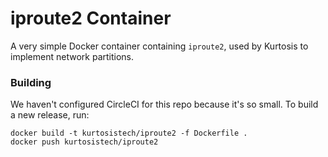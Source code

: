 iproute2 Container
==================
A very simple Docker container containing `iproute2`, used by Kurtosis to implement network partitions.

### Building
We haven't configured CircleCI for this repo because it's so small. To build a new release, run:

```
docker build -t kurtosistech/iproute2 -f Dockerfile .
docker push kurtosistech/iproute2
```
